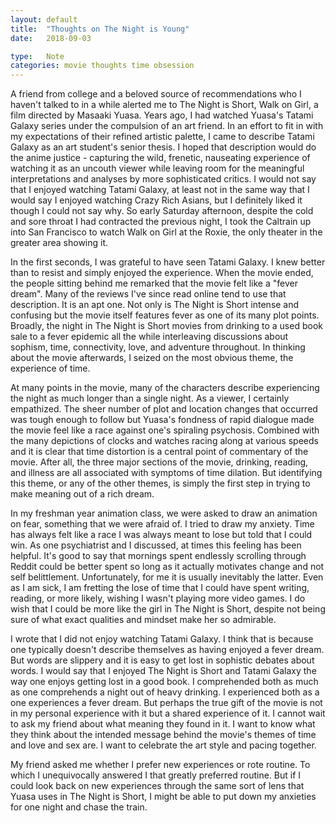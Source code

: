 ```yaml
---
layout: default
title:  "Thoughts on The Night is Young"
date:   2018-09-03

type:   Note
categories: movie thoughts time obsession
---
```


A friend from college and a beloved source of recommendations who I haven't talked to in a while alerted me to The Night is Short, Walk on Girl, a film directed by Masaaki Yuasa. Years ago, I had watched Yuasa's Tatami Galaxy series under the compulsion of an art friend. In an effort to fit in with my expectations of their refined artistic palette, I came to describe Tatami Galaxy as an art student's senior thesis. I hoped that description would do the anime justice - capturing the wild, frenetic, nauseating experience of watching it as an uncouth viewer while leaving room for the meaningful interpretations and analyses by more sophisticated critics. I would not say that I enjoyed watching Tatami Galaxy, at least not in the same way that I would say I enjoyed watching Crazy Rich Asians, but I definitely liked it though I could not say why. So early Saturday afternoon, despite the cold and sore throat I had contracted the previous night, I took the Caltrain up into San Francisco to watch Walk on Girl at the Roxie, the only theater in the greater area showing it. 

In the first seconds, I was grateful to have seen Tatami Galaxy. I knew better than to resist and simply enjoyed the experience. When the movie ended, the people sitting behind me remarked that the movie felt like a "fever dream". Many of the reviews I've since read online tend to use that description. It is an apt one. Not only is The Night is Short intense and confusing but the movie itself features fever as one of its many plot points. Broadly, the night in The Night is Short movies from drinking to a used book sale to a fever epidemic all the while interleaving discussions about sophism, time, connectivity, love, and adventure throughout. In thinking about the movie afterwards, I seized on the most obvious theme, the experience of time. 

At many points in the movie, many of the characters describe experiencing the night as much longer than a single night. As a viewer, I certainly empathized. The sheer number of plot and location changes that occurred was tough enough to follow but Yuasa's fondness of rapid dialogue made the movie feel like a race against one's spiraling psychosis. Combined with the many depictions of clocks and watches racing along at various speeds and it is clear that time distortion is a central point of commentary of the movie. After all, the three major sections of the movie, drinking, reading, and illness are all associated with symptoms of time dilation. But identifying this theme, or any of the other themes, is simply the first step in trying to make meaning out of a rich dream. 

In my freshman year animation class, we were asked to draw an animation on fear, something that we were afraid of. I tried to draw my anxiety. Time has always felt like a race I was always meant to lose but told that I could win. As one psychiatrist and I discussed, at times this feeling has been helpful. It's good to say that mornings spent endlessly scrolling through Reddit could be better spent so long as it actually motivates change and not self belittlement. Unfortunately, for me it is usually inevitably the latter. Even as I am sick, I am fretting the lose of time that I could have spent writing, reading, or more likely, wishing I wasn't playing more video games. I do wish that I could be more like the girl in The Night is Short, despite not being sure of what exact qualities and mindset make her so admirable. 

I wrote that I did not enjoy watching Tatami Galaxy. I think that is because one typically doesn't describe themselves as having enjoyed a fever dream. But words are slippery and it is easy to get lost in sophistic debates about words. I would say that I enjoyed The Night is Short and Tatami Galaxy the way one enjoys getting lost in a good book. I comprehended both as much as one comprehends a night out of heavy drinking. I experienced both as a one experiences a fever dream. But perhaps the true gift of the movie is not in my personal experience with it but a shared experience of it. I cannot wait to ask my friend about what meaning they found in it. I want to know what they think about the intended message behind the movie's themes of time and love and sex are. I want to celebrate the art style and pacing together. 

My friend asked me whether I prefer new experiences or rote routine. To which I unequivocally answered I that greatly preferred routine. But if I could look back on new experiences through the same sort of lens that Yuasa uses in The Night is Short, I might be able to put down my anxieties for one night and chase the train. 
